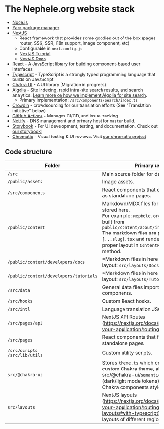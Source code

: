 # The Nephele.org website stack

- [Node.js](https://nodejs.org/)
- [Yarn package manager](https://yarnpkg.com/cli/install)
- [NextJS](https://nextjs.org/)
  - React framework that provides some goodies out of the box (pages router, SSG, SSR, i18n support, Image component, etc)
  - Configurable in `next.config.js`
  - [NextJS Tutorial](https://nextjs.org/learn/foundations/about-nextjs)
  - [NextJS Docs](https://nextjs.org/docs)
- [React](https://reactjs.org/) - A JavaScript library for building component-based user interfaces
- [Typescript](https://www.typescriptlang.org/) - TypeScript is a strongly typed programming language that builds on JavaScript
- [Chakra UI](https://chakra-ui.com/) - A UI library (Migration in progress)
- [Algolia](https://www.algolia.com/) - Site indexing, rapid intra-site search results, and search analytics. [Learn more on how we implement Algolia for site search](./docs/ALGOLIA_DOCSEARCH.md).
  - Primary implementation: `/src/components/Search/index.ts`
- [Crowdin](https://crowdin.com/) - crowdsourcing for our translation efforts (See "Translation initiative" below)
- [GitHub Actions](https://github.com/features/actions) - Manages CI/CD, and issue tracking
- [Netlify](https://www.netlify.com/) - DNS management and primary host for `master` build.
- [Storybook](https://storybook.js.org/) - For UI development, testing, and documentation. Check out [our storybook!](https://dev--63b7ea99632763723c7f4d6b.chromatic.com/)
- [Chromatic](https://www.chromatic.com/) - Visual testing & UI reviews. Visit [our chromatic project](https://www.chromatic.com/builds?appId=63b7ea99632763723c7f4d6b)

## Code structure

| Folder                                 | Primary use                                                                                                                                                                                                                                                           |
| -------------------------------------- | --------------------------------------------------------------------------------------------------------------------------------------------------------------------------------------------------------------------------------------------------------------------- |
| `/src`                                 | Main source folder for development.                                                                                                                                                                                                                                   |
| `/public/assets`                       | Image assets.                                                                                                                                                                                                                                                         |
| `/src/components`                      | React components that do not function as standalone pages.                                                                                                                                                                                                            |
| `/public/content`                      | Markdown/MDX files for site content stored here. <br>For example: `Nephele.org/en/about/` is built from `public/content/about/index.md` <br>The markdown files are parsed by `[...slug].tsx` and rendered using the proper layout in `ContentPage.getLayout` method. |
| `/public/content/developers/docs`      | \*Markdown files in here use the Docs layout: `src/layouts/Docs.tsx`                                                                                                                                                                                                  |
| `/public/content/developers/tutorials` | \*Markdown files in here use the Tutorial layout: `src/layouts/Tutorial.tsx`                                                                                                                                                                                          |
| `/src/data`                            | General data files importable by components.                                                                                                                                                                                                                          |
| `/src/hooks`                           | Custom React hooks.                                                                                                                                                                                                                                                   |
| `/src/intl`                            | Language translation JSON files.                                                                                                                                                                                                                                      |
| `/src/pages/api`                       | NextJS API Routes (https://nextjs.org/docs/pages/building-your-application/routing/api-routes)                                                                                                                                                                        |
| `/src/pages`                           | React components that function as standalone pages.                                                                                                                                                                                                                   |
| `/src/scripts`<br>`/src/lib/utils`     | Custom utility scripts.                                                                                                                                                                                                                                               |
| `src/@chakra-ui`                       | Stores `theme.ts` which contains our custom Chakra theme, along with src/@chakra-ui/`semanticTokens.ts` (dark/light mode tokens) and custom Chakra components styles.                                                                                                 |
| `src/layouts`                          | NextJS layouts (https://nextjs.org/docs/pages/building-your-application/routing/pages-and-layouts#with-typescript) that define layouts of different regions of the site.                                                                                              |
